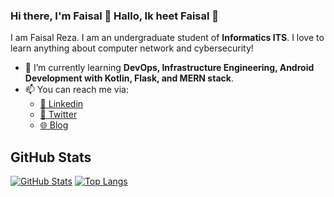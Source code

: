 ### Hi there, I'm Faisal 👋 Hallo, Ik heet Faisal 👋

I am Faisal Reza. I am an undergraduate student of **Informatics ITS**. I love to learn anything about computer network and cybersecurity!

- 🌱 I’m currently learning **DevOps, Infrastructure Engineering, Android Development with Kotlin, Flask, and MERN stack**.
- 📫 You can reach me via:
    - [📘 Linkedin](https://www.linkedin.com/in/vanzeven/)
    - [🔗 Twitter](https://twitter.com/siebenorbit)
    - [🌐 Blog](https://vanzeven.wordpress.com)

## GitHub Stats
[![GitHub Stats](https://github-readme-stats.vercel.app/api?username=vanzeven&hide=issues)](https://github.com/anuraghazra/github-readme-stats)
[![Top Langs](https://github-readme-stats.vercel.app/api/top-langs/?username=vanzeven&layout=compact)](https://github.com/anuraghazra/github-readme-stats)
